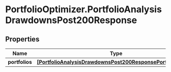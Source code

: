 # PortfolioOptimizer.PortfolioAnalysisDrawdownsPost200Response

## Properties

Name | Type | Description | Notes
------------ | ------------- | ------------- | -------------
**portfolios** | [**[PortfolioAnalysisDrawdownsPost200ResponsePortfoliosInner]**](PortfolioAnalysisDrawdownsPost200ResponsePortfoliosInner.md) |  | 


